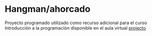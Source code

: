 # Hangman/ahorcado

Proyecto programado utilizado como recurso adicional
para el curso Introducción a la programación 
disponible en el aula virtual 
[projecto](https://github.com/LuisPadillaM/proyecto_introduccion_a_la_programacion)
